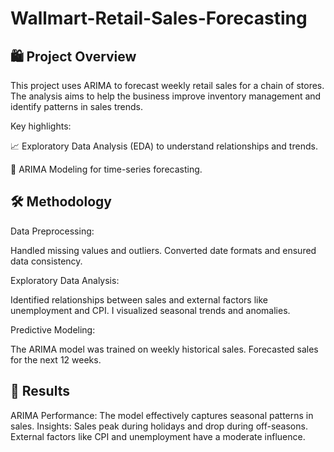 # Wallmart-Retail-Sales-Forecasting

## 🛍️ Project Overview
This project uses ARIMA to forecast weekly retail sales for a chain of stores. The analysis aims to help the business improve inventory management and identify patterns in sales trends.

Key highlights:

📈 Exploratory Data Analysis (EDA) to understand relationships and trends.

🔮 ARIMA Modeling for time-series forecasting.

## 🛠️ Methodology
Data Preprocessing:

Handled missing values and outliers.
Converted date formats and ensured data consistency.

Exploratory Data Analysis:

Identified relationships between sales and external factors like unemployment and CPI.
I visualized seasonal trends and anomalies.

Predictive Modeling:

The ARIMA model was trained on weekly historical sales.
Forecasted sales for the next 12 weeks.

## 🚀 Results
ARIMA Performance: The model effectively captures seasonal patterns in sales.
Insights:
Sales peak during holidays and drop during off-seasons.
External factors like CPI and unemployment have a moderate influence.
